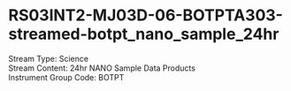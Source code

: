 # RS03INT2-MJ03D-06-BOTPTA303-streamed-botpt_nano_sample_24hr

Stream Type: Science<br>
Stream Content: 24hr NANO Sample Data Products<br>
Instrument Group Code: BOTPT<br>
